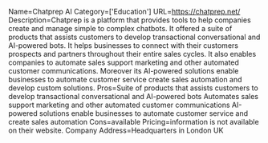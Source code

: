 Name=Chatprep AI
Category=['Education']
URL=https://chatprep.net/
Description=Chatprep is a platform that provides tools to help companies create and manage simple to complex chatbots. It offered a suite of products that assists customers to develop transactional conversational and AI-powered bots. It helps businesses to connect with their customers prospects and partners throughout their entire sales cycles. It also enables companies to automate sales support marketing and other automated customer communications. Moreover its AI-powered solutions enable businesses to automate customer service create sales automation and develop custom solutions.
Pros=Suite of products that assists customers to develop transactional conversational and AI-powered bots Automates sales support marketing and other automated customer communications AI-powered solutions enable businesses to automate customer service and create sales automation
Cons=available
Pricing=information is not available on their website.
Company Address=Headquarters in London UK
